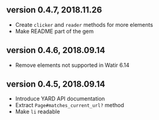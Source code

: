 ## version 0.4.7, 2018.11.26

* Create `clicker` and `reader` methods for more elements
* Make README part of the gem

## version 0.4.6, 2018.09.14

* Remove elements not supported in Watir 6.14

## version 0.4.5, 2018.09.14

* Introduce YARD API documentation
* Extract `Page#matches_current_url?` method
* Make `li` readable
